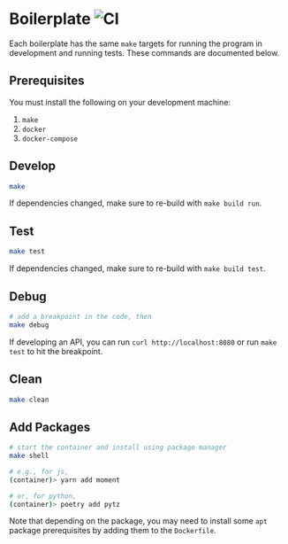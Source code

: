 # Boilerplate ![CI](https://github.com/owntools/boilerplate/workflows/CI/badge.svg)

Each boilerplate has the same `make` targets for running the program in development and running tests. These commands are documented below.

## Prerequisites

You must install the following on your development machine:

1. `make`
2. `docker`
3. `docker-compose`

## Develop

```sh
make
```

If dependencies changed, make sure to re-build with `make build run`.

## Test

```sh
make test
```

If dependencies changed, make sure to re-build with `make build test`.

## Debug

```sh
# add a breakpoint in the code, then
make debug
```

If developing an API, you can run `curl http://localhost:8080` or run `make test` to hit the breakpoint.

## Clean

```sh
make clean
```

## Add Packages

```sh
# start the container and install using package manager
make shell

# e.g., for js,
(container)> yarn add moment

# or, for python,
(container)> poetry add pytz
```

Note that depending on the package, you may need to install some `apt` package prerequisites by adding them to the `Dockerfile`.
